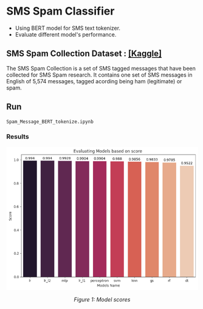 # SMS Spam Classifier  
- Using BERT model for SMS text tokenizer.
- Evaluate different model's performance.


## SMS Spam Collection Dataset : [[Kaggle]](https://www.kaggle.com/datasets/uciml/sms-spam-collection-dataset)
The SMS Spam Collection is a set of SMS tagged messages that have been collected for SMS Spam research. It contains one set of SMS messages in English of 5,574 messages, tagged acording being ham (legitimate) or spam. 

## Run
```
Spam_Message_BERT_tokenize.ipynb
```

### Results
<p align="center">
  <img src="result/model_score.png" />
</p>
<p align="center"><i>Figure 1: Model scores </i></p> 
